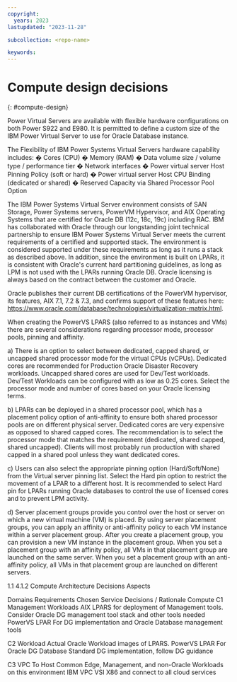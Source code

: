 ```yaml
---
copyright:
  years: 2023
lastupdated: "2023-11-28"

subcollection: <repo-name>

keywords:
---
```

# Compute design decisions

{: #compute-design}

Power Virtual Servers are available with flexible hardware configurations on both Power S922 and E980. It is permitted to define a custom size of the IBM Power Virtual Server to use for Oracle Database instance.

The Flexibility of IBM Power Systems Virtual Servers hardware capability includes:
�	Cores (CPU)
�	Memory (RAM)
�	Data volume size / volume type / performance tier
�	Network interfaces
�	Power virtual server Host Pinning Policy (soft or hard)
�	Power virtual server Host CPU Binding (dedicated or shared)
�	Reserved Capacity via Shared Processor Pool Option

The IBM Power Systems Virtual Server environment consists of SAN Storage, Power Systems servers, PowerVM Hypervisor, and AIX Operating Systems that are certified for Oracle DB (12c, 18c, 19c) including RAC.  IBM has collaborated with Oracle through our longstanding joint technical partnership to ensure IBM Power Systems Virtual Server meets the current requirements of a certified and supported stack. The environment is considered supported under these requirements as long as it runs a stack as described above.  In addition, since the environment is built on LPARs, it is consistent with Oracle's current hard partitioning guidelines, as long as LPM is not used with the LPARs running Oracle DB.  Oracle licensing is always based on the contract between the customer and Oracle.

Oracle publishes their current DB certifications of the PowerVM hypervisor, its features, AIX 7.1, 7.2 & 7.3, and confirms support of these features here: https://www.oracle.com/database/technologies/virtualization-matrix.html.

When creating the PowerVS LPARS (also referred to as instances and VMs) there are several considerations regarding processor mode, processor pools, pinning and affinity.

a) There is an option to select between dedicated, capped shared, or uncapped shared processor mode for the virtual CPUs (vCPUs). Dedicated cores are recommended for Production Oracle Disaster Recovery workloads. Uncapped shared cores are used for Dev/Test workloads. Dev/Test Workloads can be configured with as low as 0.25 cores. Select the processor mode and number of cores based on your Oracle licensing terms.


b) LPARs can be deployed in a shared processor pool, which has a placement policy option of anti-affinity to ensure both shared processor pools are on different physical server. Dedicated cores are very expensive as opposed to shared capped cores. The recommendation is to select the processor mode that matches the requirement (dedicated, shared capped, shared uncapped). Clients will most probably run production with shared capped in a shared pool unless they want dedicated cores.


c) Users can also select the appropriate pinning option (Hard/Soft/None) from the Virtual server pinning list. Select the Hard pin option to restrict the movement of a LPAR to a different host. It is recommended to select Hard pin for LPARs running Oracle databases to control the use of licensed cores and to prevent LPM activity.


d) Server placement groups provide you control over the host or server on which a new virtual machine (VM) is placed. By using server placement groups, you can apply an affinity or anti-affinity policy to each VM instance within a server placement group. After you create a placement group, you can provision a new VM instance in the placement group. When you set a placement group with an affinity policy, all VMs in that placement group are launched on the same server. When you set a placement group with an anti-affinity policy, all VMs in that placement group are launched on different servers.

1.1 4.1.2 Compute Architecture Decisions
Aspects

Domains
Requirements
Chosen Service
Decisions / Rationale
Compute
C1
Management Workloads
AIX LPARS for deployment of Management tools. Consider Oracle DG management tool stack and other tools needed
PowerVS LPAR
For DG implementation
and Oracle Database management tools

C2
Workload
Actual Oracle Workload images of LPARS.
PowerVS LPAR
For Oracle DG Database Standard DG implementation, follow DG guidance

C3
VPC
To Host Common Edge, Management, and non-Oracle Workloads on this environment
IBM VPC VSI
X86 and connect to all cloud services
